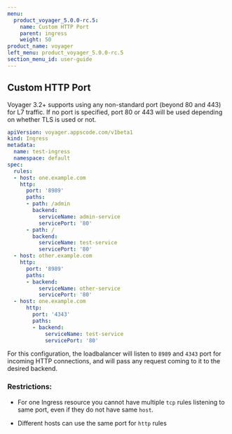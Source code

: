 ```yaml
---
menu:
  product_voyager_5.0.0-rc.5:
    name: Custom HTTP Port
    parent: ingress
    weight: 50
product_name: voyager
left_menu: product_voyager_5.0.0-rc.5
section_menu_id: user-guide
---
```




## Custom HTTP Port
Voyager 3.2+ supports using any non-standard port (beyond 80 and 443) for L7 traffic. If no port is specified, port 80 or 443 will be used depending on whether TLS is used or not.

```yaml
apiVersion: voyager.appscode.com/v1beta1
kind: Ingress
metadata:
  name: test-ingress
  namespace: default
spec:
  rules:
  - host: one.example.com
    http:
      port: '8989'
      paths:
      - path: /admin
        backend:
          serviceName: admin-service
          servicePort: '80'
      - path: /
        backend:
          serviceName: test-service
          servicePort: '80'
  - host: other.example.com
    http:
      port: '8989'
      paths:
      - backend:
          serviceName: other-service
          servicePort: '80'
  - host: one.example.com
      http:
        port: '4343'
        paths:
        - backend:
            serviceName: test-service
            servicePort: '80'

```

For this configuration, the loadbalancer will listen to `8989` and `4343` port for incoming HTTP connections, and will
pass any request coming to it to the desired backend.

### Restrictions:
- For one Ingress resource you cannot have multiple `tcp` rules listening to same port, even if they do not have
same `host`.

- Different hosts can use the same port for `http` rules
